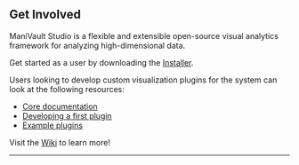 ## Get Involved

ManiVault Studio is a flexible and extensible open-source visual analytics framework for analyzing high-dimensional data. 

Get started as a user by downloading the [Installer](https://github.com/ManiVaultStudio/Installer/releases/download/offline_vis_2023/ManiVault_vis_2023_offline.exe).

Users looking to develop custom visualization plugins for the system can look at the following resources:

* [Core documentation](https://github.com/ManiVaultStudio/PublicWiki/wiki)
* [Developing a first plugin](https://github.com/ManiVaultStudio/PublicWiki/wiki/Writing-your-first-Plugin)
* [Example plugins](https://github.com/ManiVaultStudio/ExamplePlugins)

Visit the [Wiki](https://github.com/ManiVaultStudio/PublicWiki/wiki/) to learn more!

----
